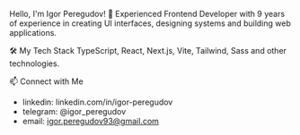 Hello, I'm Igor Peregudov! 👋
Experienced Frontend Developer with 9 years of experience in creating UI interfaces, designing systems and building web applications.

🛠 My Tech Stack
TypeScript, React, Next.js, Vite, Tailwind, Sass and other technologies.


📫 Connect with Me
- linkedin: linkedin.com/in/igor-peregudov
- telegram: @igor_peregudov
- email: igor.peregudov93@gmail.com

